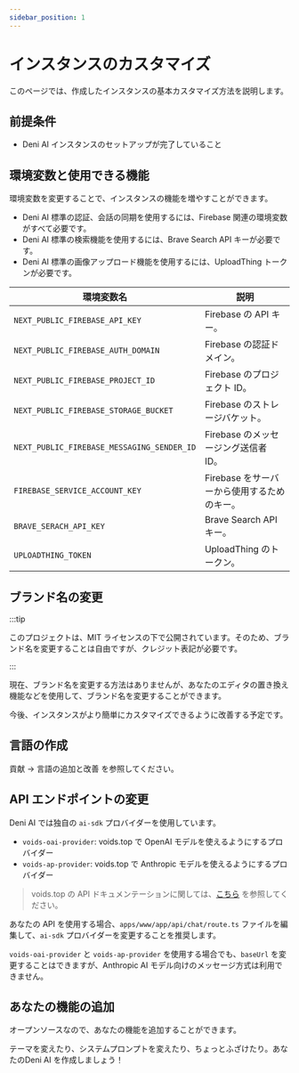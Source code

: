 ```yaml
---
sidebar_position: 1
---
```


# インスタンスのカスタマイズ

このページでは、作成したインスタンスの基本カスタマイズ方法を説明します。

## 前提条件

- Deni AI インスタンスのセットアップが完了していること

## 環境変数と使用できる機能

環境変数を変更することで、インスタンスの機能を増やすことができます。

- Deni AI 標準の認証、会話の同期を使用するには、Firebase 関連の環境変数がすべて必要です。
- Deni AI 標準の検索機能を使用するには、Brave Search API キーが必要です。
- Deni AI 標準の画像アップロード機能を使用するには、UploadThing トークンが必要です。

| 環境変数名 | 説明 |
| ------------------------------------------ | ------------------------------------------- |
| `NEXT_PUBLIC_FIREBASE_API_KEY` | Firebase の API キー。 |
| `NEXT_PUBLIC_FIREBASE_AUTH_DOMAIN` | Firebase の認証ドメイン。 |
| `NEXT_PUBLIC_FIREBASE_PROJECT_ID` | Firebase のプロジェクト ID。 |
| `NEXT_PUBLIC_FIREBASE_STORAGE_BUCKET` | Firebase のストレージバケット。 |
| `NEXT_PUBLIC_FIREBASE_MESSAGING_SENDER_ID` | Firebase のメッセージング送信者 ID。 |
| `FIREBASE_SERVICE_ACCOUNT_KEY` | Firebase をサーバーから使用するためのキー。 |
| `BRAVE_SERACH_API_KEY` | Brave Search API キー。 |
| `UPLOADTHING_TOKEN` | UploadThing のトークン。 |

## ブランド名の変更

:::tip

このプロジェクトは、MIT ライセンスの下で公開されています。そのため、ブランド名を変更することは自由ですが、クレジット表記が必要です。

:::

現在、ブランド名を変更する方法はありませんが、あなたのエディタの置き換え機能などを使用して、ブランド名を変更することができます。

今後、インスタンスがより簡単にカスタマイズできるように改善する予定です。

## 言語の作成

貢献 -> 言語の追加と改善 を参照してください。

## API エンドポイントの変更

Deni AI では独自の `ai-sdk` プロバイダーを使用しています。

- `voids-oai-provider`: voids.top で OpenAI モデルを使えるようにするプロバイダー
- `voids-ap-provider`: voids.top で Anthropic モデルを使えるようにするプロバイダー

> voids.top の API ドキュメンテーションに関しては、[こちら](https://voids.top/docs) を参照してください。

あなたの API を使用する場合、`apps/www/app/api/chat/route.ts` ファイルを編集して、`ai-sdk` プロバイダーを変更することを推奨します。

`voids-oai-provider` と `voids-ap-provider` を使用する場合でも、`baseUrl` を変更することはできますが、Anthropic AI モデル向けのメッセージ方式は利用できません。

## あなたの機能の追加

オープンソースなので、あなたの機能を追加することができます。

テーマを変えたり、システムプロンプトを変えたり、ちょっとふざけたり。あなたのDeni AI を作成しましょう！